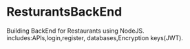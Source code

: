 # ResturantsBackEnd
Building BackEnd for Restaurants using NodeJS. 
includes:APIs,login,register, databases,Encryption keys(JWT).
